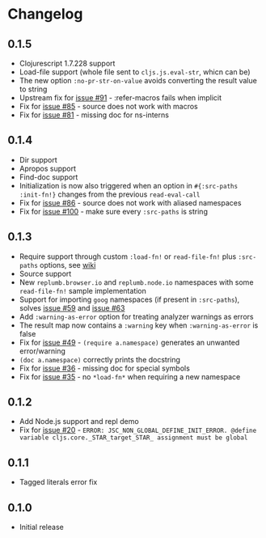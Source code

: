 # Changelog

## 0.1.5
- Clojurescript 1.7.228 support
- Load-file support (whole file sent to `cljs.js.eval-str`, whicn can be)
- The new option `:no-pr-str-on-value` avoids converting the result value to string
- Upstream fix for [issue #91](https://github.com/ScalaConsultants/replumb/issues/91) - :refer-macros fails when implicit
- Fix for [issue #85](https://github.com/ScalaConsultants/replumb/issues/85) - source does not work with macros
- Fix for [issue #81](https://github.com/ScalaConsultants/replumb/issues/81) - missing doc for ns-interns

## 0.1.4
- Dir support
- Apropos support
- Find-doc support
- Initialization is now also triggered when an option in `#{:src-paths :init-fn!}` changes from the previous `read-eval-call`
- Fix for [issue #86](https://github.com/ScalaConsultants/replumb/issues/86) - source does not work with aliased namespaces
- Fix for [issue #100](https://github.com/ScalaConsultants/replumb/issues/100) - make sure every `:src-paths` is string

## 0.1.3
- Require support through custom `:load-fn!` or `read-file-fn!` plus `:src-paths` options, see [wiki](https://github.com/ScalaConsultants/replumb/wiki/Require-and-providing-source-files)
- Source support
- New `replumb.browser.io` and `replumb.node.io` namespaces with some `read-file-fn!` sample implementation
- Support for importing `goog` namespaces (if present in `:src-paths`), solves [issue #59](https://github.com/ScalaConsultants/replumb/issues/59) and [issue #63](https://github.com/ScalaConsultants/replumb/issues/63)
- Add `:warning-as-error` option for treating analyzer warnings as errors
- The result map now contains a `:warning` key when `:warning-as-error` is false
- Fix for [issue #49](https://github.com/ScalaConsultants/replumb/issues/49) - `(require a.namespace)` generates an unwanted error/warning
- `(doc a.namespace)` correctly prints the docstring
- Fix for [issue #36](https://github.com/ScalaConsultants/replumb/issues/36) - missing doc for special symbols
- Fix for [issue #35](https://github.com/ScalaConsultants/replumb/issues/35) - no `*load-fn*` when requiring a new namespace

## 0.1.2
- Add Node.js support and repl demo
- Fix for [issue #20](https://github.com/ScalaConsultants/replumb/issues/20) - `ERROR: JSC_NON_GLOBAL_DEFINE_INIT_ERROR. @define variable cljs.core._STAR_target_STAR_ assignment must be global`

## 0.1.1
- Tagged literals error fix

## 0.1.0
- Initial release
